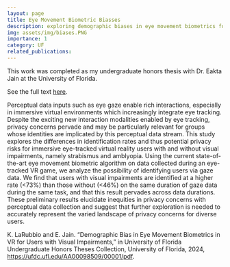 ```yaml
---
layout: page
title: Eye Movement Biometric Biasses
description: exploring demographic biases in eye movement biometrics for users with visual impairments
img: assets/img/biases.PNG
importance: 1
category: UF
related_publications:
---
```


This work was completed as my undergraduate honors thesis with Dr. Eakta Jain at the University of Florida. 

See the full text [here](https://ufdc.ufl.edu/AA00098509/00001/pdf).

Perceptual data inputs such as eye gaze enable rich interactions, especially in immersive virtual environments which increasingly integrate eye tracking. Despite the exciting new interaction modalities enabled by eye tracking, privacy concerns pervade and may be particularly relevant for groups whose identities are implicated by this perceptual data stream. This study explores the differences in identification rates and thus potential privacy risks for immersive eye-tracked virtual reality users with and without visual impairments, namely strabismus and amblyopia. Using the current state-of-the-art eye movement biometric algorithm on data collected during an eye-tracked VR game, we analyze the possibility of identifying users via gaze data. We find that users with visual impairments are identified at a higher rate (<73%) than those without (<46%) on the same duration of gaze data during the same task, and that this result pervades across data durations. These preliminary results elucidate inequities in privacy concerns with perceptual data collection and suggest that further exploration is needed to accurately represent the varied landscape of privacy concerns for diverse users.

K. LaRubbio and E. Jain. “Demographic Bias in Eye Movement Biometrics in VR for Users with Visual Impairments,” in University of Florida Undergraduate Honors Theses Collection, University of Florida, 2024, https://ufdc.ufl.edu/AA00098509/00001/pdf.
